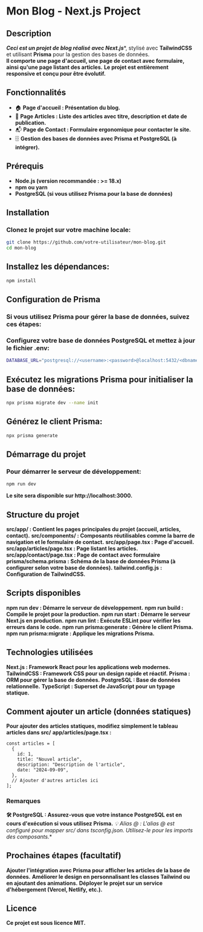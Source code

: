 # Mon Blog - Next.js Project

## Description

***Ceci est un projet de blog réalisé avec Next.js****, stylisé avec **TailwindCSS** et utilisant **Prisma** pour la gestion des bases de données.  
**Il comporte une page d'accueil, une page de contact avec formulaire, ainsi qu'une page listant des articles.**
**Le projet est entièrement responsive et conçu pour être évolutif.**

## Fonctionnalités

- 🏠 **Page d'accueil : Présentation du blog.**
- 📝 **Page Articles : Liste des articles avec titre, description et date de publication.**
- 📬 **Page de Contact : Formulaire ergonomique pour contacter le site.**
- 🗄️ **Gestion des bases de données avec Prisma et PostgreSQL (à intégrer).**

## Prérequis

- **Node.js (version recommandée : >= 18.x)**
- **npm ou yarn**
- **PostgreSQL (si vous utilisez Prisma pour la base de données)**

## Installation

### Clonez le projet sur votre machine locale:

```bash
git clone https://github.com/votre-utilisateur/mon-blog.git
cd mon-blog
```

## Installez les dépendances:

```bash
npm install
```

## Configuration de Prisma

### Si vous utilisez Prisma pour gérer la base de données, suivez ces étapes:

### Configurez votre base de données PostgreSQL et mettez à jour le fichier .env:


```bash
DATABASE_URL="postgresql://<username>:<password>@localhost:5432/<dbname>"
```

## Exécutez les migrations Prisma pour initialiser la base de données:

```bash
npx prisma migrate dev --name init
```

## Générez le client Prisma:

```bash
npx prisma generate
```

## Démarrage du projet

### Pour démarrer le serveur de développement:

```bash
npm run dev
```

**Le site sera disponible sur http://localhost:3000.**

## Structure du projet

**src/app/ : Contient les pages principales du projet (accueil, articles, contact).**
**src/components/ : Composants réutilisables comme la barre de navigation et le formulaire de contact.**
**src/app/page.tsx : Page d'accueil.**
**src/app/articles/page.tsx : Page listant les articles.**
**src/app/contact/page.tsx : Page de contact avec formulaire**
**prisma/schema.prisma : Schéma de la base de données Prisma (à configurer selon votre base de données).**
**tailwind.config.js : Configuration de TailwindCSS.**

## Scripts disponibles

**npm run dev : Démarre le serveur de développement.**
**npm run build : Compile le projet pour la production.**
**npm run start : Démarre le serveur Next.js en production.**
**npm run lint : Exécute ESLint pour vérifier les erreurs dans le code.**
**npm run prisma:generate : Génère le client Prisma.**
**npm run prisma:migrate : Applique les migrations Prisma.**

## Technologies utilisées

**Next.js : Framework React pour les applications web modernes.**
**TailwindCSS : Framework CSS pour un design rapide et réactif.**
**Prisma : ORM pour gérer la base de données.**
**PostgreSQL : Base de données relationnelle.**
**TypeScript : Superset de JavaScript pour un typage statique.**

## Comment ajouter un article (données statiques)

**Pour ajouter des articles statiques, modifiez simplement le tableau articles dans src/**
**app/articles/page.tsx :**

```tsx
const articles = [
  {
    id: 1,
    title: "Nouvel article",
    description: "Description de l'article",
    date: "2024-09-09",
  },
  // Ajouter d'autres articles ici
];
```


### Remarques

**🛠️ PostgreSQL : Assurez-vous que votre instance PostgreSQL est en cours d'exécution si vous utilisez Prisma.**
**💡 Alias @ : L'alias @ est configuré pour mapper src/* dans tsconfig.json. Utilisez-le pour les imports des composants.**

## Prochaines étapes (facultatif)

**Ajouter l'intégration avec Prisma pour afficher les articles de la base de données.**
**Améliorer le design en personnalisant les classes Tailwind ou en ajoutant des animations.**
**Déployer le projet sur un service d'hébergement (Vercel, Netlify, etc.).**

## Licence

**Ce projet est sous licence MIT.**
